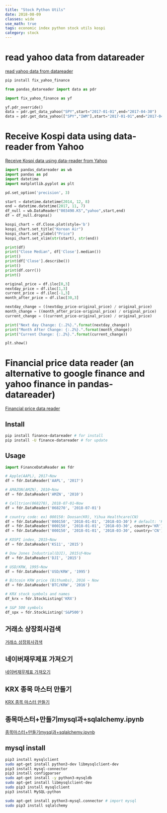 ```yaml
---
title: "Stock Python Utils"
date: 2018-08-09
classes: wide
use_math: true
tags: economic index python stock utils kospi
category: stock
---
```


# read yahoo data from datareader 
[read yahoo data from datareader](http://nukeguys.tistory.com/194)

```python
pip install fix_yahoo_finance

from pandas_datareader import data as pdr 

import fix_yahoo_finance as yf 

yf.pdr_override()
data = pdr.get_data_yahoo("SPY",start="2017-01-01",end="2017-04-30")
data = pdr.get_data_yahoo(["SPY","IWM"],start="2017-01-01",end="2017-04-30")
```


# Receive Kospi data using data-reader from Yahoo 
[Receive Kospi data using data-reader from Yahoo](https://github.com/Data-plus/get_Kospi)


```python
import pandas_datareader as wb
import pandas as pd
import datetime
import matplotlib.pyplot as plt

pd.set_option('precision', 3)

start = datetime.datetime(2014, 12, 8)
end = datetime.datetime(2017, 11, 7)
df_null = wb.DataReader("003490.KS","yahoo",start,end)
df = df_null.dropna()

kospi_chart = df.Close.plot(style='b')
kospi_chart.set_title("Korean Air")
kospi_chart.set_ylabel("Price")
kospi_chart.set_xlim(str(start), str(end))

print(df)
print("Close Median", df['Close'].median())
print()
print(df['Close'].describe())
print()
print(df.corr())
print()

original_price = df.iloc[0,3]
nextday_price = df.iloc[1,3]
current_price = df.iloc[-1,3]
month_after_price = df.iloc[30,3]

nextday_change = ((nextday_price-original_price) / original_price)
month_change = ((month_after_price-original_price) / original_price)
current_change = ((current_price-original_price) / original_price)

print("Next day Change: {:.2%}.".format(nextday_change))
print("Month After Change: {:.2%}.".format(month_change))
print("Current Change: {:.2%}.".format(current_change))

plt.show()
```

# Financial price data reader (an alternative to google finance and yahoo finance in pandas-datareader) 
[Financial price data reader](https://github.com/FinanceData/FinanceDataReader)

## Install

```bash
pip install finance-datareader # for install
pip install -U finance-datareader # for update
```
## Usage

```python
import FinanceDataReader as fdr

# Apple(AAPL), 2017~Now
df = fdr.DataReader('AAPL', '2017')

# AMAZON(AMZN), 2010~Now
df = fdr.DataReader('AMZN', '2010')

# Celltrion(068270), 2018-07-01~Now
df = fdr.DataReader('068270', '2018-07-01')

# country code: ex) 000150: Doosan(KR), Yihua Healthcare(CN)
df = fdr.DataReader('000150', '2018-01-01', '2018-03-30') # default: 'KR' 
df = fdr.DataReader('000150', '2018-01-01', '2018-03-30', country='KR')
df = fdr.DataReader('000150', '2018-01-01', '2018-03-30', country='CN')

# KOSPI index, 2015~Now
df = fdr.DataReader('KS11', '2015')

# Dow Jones Industrial(DJI), 2015년~Now
df = fdr.DataReader('DJI', '2015')

# USD/KRW, 1995~Now
df = fdr.DataReader('USD/KRW', '1995')

# Bitcoin KRW price (Bithumbs), 2016 ~ Now
df = fdr.DataReader('BTC/KRW', '2016')

# KRX stock symbols and names
df_krx = fdr.StockListing('KRX')

# S&P 500 symbols
df_spx = fdr.StockListing('S&P500')
```


## 거래소 상장회사검색 
[거래소 상장회사검색](http://marketdata.krx.co.kr/contents/MKD/04/0406/04060100/MKD04060100.jsp)

## 네이버재무제표 가져오기
[네이버재무제표 가져오기](https://gist.github.com/KimMyungSam?page=2)

## KRX 종목 마스터 만들기 
[KRX 종목 마스터 만들기 ](https://gist.github.com/KimMyungSam?page=2)

## 종목마스터+만들기mysql과+sqlalchemy.ipynb
[종목마스터+만들기mysql과+sqlalchemy.ipynb](https://gist.github.com/KimMyungSam?page=2)

## mysql install
```bash
pip3 install mysqlclient
sudo apt-get install python3-dev libmysqlclient-dev
pip3 install mysql-connector
pip3 install configparser
sudo apt-get install -y python3-mysqldb
sudo apt-get install libmysqlclient-dev
sudo pip3 install mysqlclient
pip3 install MySQL-python

sudo apt-get install python3-mysql.connector # import mysql 
sudo pip3 install sqlalchemy
```
